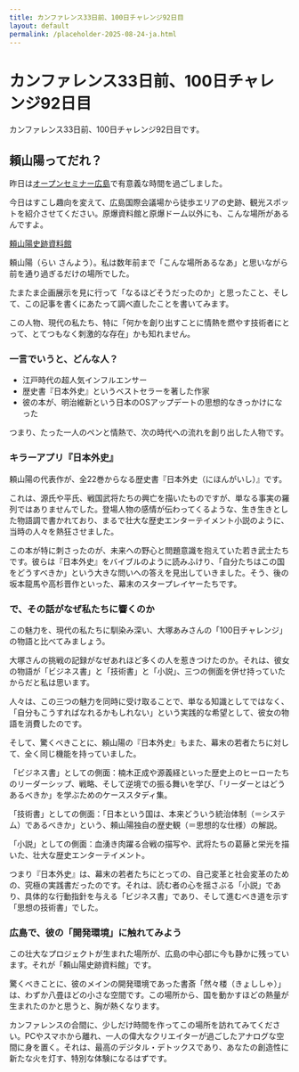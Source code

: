 ```yaml
---
title: カンファレンス33日前、100日チャレンジ92日目
layout: default
permalink: /placeholder-2025-08-24-ja.html
---
```


# カンファレンス33日前、100日チャレンジ92日目

カンファレンス33日前、100日チャレンジ92日目です。

## 頼山陽ってだれ？

昨日は[オープンセミナー広島](https://osh.connpass.com/event/355425/)で有意義な時間を過ごしました。

今日はすこし趣向を変えて、広島国際会議場から徒歩エリアの史跡、観光スポットを紹介させてください。原爆資料館と原爆ドーム以外にも、こんな場所があるんですよ。

[頼山陽史跡資料館](https://www.pref.hiroshima.lg.jp/site/raisanyou/)

頼山陽（らい さんよう）。私は数年前まで「こんな場所あるなあ」と思いながら前を通り過ぎるだけの場所でした。

たまたま企画展示を見に行って「なるほどそうだったのか」と思ったこと、そして、この記事を書くにあたって調べ直したことを書いてみます。

この人物、現代の私たち、特に「何かを創り出すことに情熱を燃やす技術者にとって、とてつもなく刺激的な存在」かも知れません。

### 一言でいうと、どんな人？

* 江戸時代の超人気インフルエンサー
* 歴史書『日本外史』というベストセラーを著した作家
* 彼の本が、明治維新という日本のOSアップデートの思想的なきっかけになった

つまり、たった一人のペンと情熱で、次の時代への流れを創り出した人物です。

### キラーアプリ『日本外史』

頼山陽の代表作が、全22巻からなる歴史書『日本外史（にほんがいし）』です。

これは、源氏や平氏、戦国武将たちの興亡を描いたものですが、単なる事実の羅列ではありませんでした。登場人物の感情が伝わってくるような、生き生きとした物語調で書かれており、まるで壮大な歴史エンターテイメント小説のように、当時の人々を熱狂させました。

この本が特に刺さったのが、未来への野心と問題意識を抱えていた若き武士たちです。彼らは『日本外史』をバイブルのように読みふけり、「自分たちはこの国をどうすべきか」という大きな問いへの答えを見出していきました。そう、後の坂本龍馬や高杉晋作といった、幕末のスタープレイヤーたちです。

### で、その話がなぜ私たちに響くのか

この魅力を、現代の私たちに馴染み深い、大塚あみさんの「100日チャレンジ」の物語と比べてみましょう。

大塚さんの挑戦の記録がなぜあれほど多くの人を惹きつけたのか。それは、彼女の物語が「ビジネス書」と「技術書」と「小説」、三つの側面を併せ持っていたからだと私は思います。

人々は、この三つの魅力を同時に受け取ることで、単なる知識としてではなく、「自分もこうすればなれるかもしれない」という実践的な希望として、彼女の物語を消費したのです。

そして、驚くべきことに、頼山陽の『日本外史』もまた、幕末の若者たちに対して、全く同じ機能を持っていました。

「ビジネス書」としての側面：楠木正成や源義経といった歴史上のヒーローたちのリーダーシップ、戦略、そして逆境での振る舞いを学び、「リーダーとはどうあるべきか」を学ぶためのケーススタディ集。

「技術書」としての側面：「日本という国は、本来どういう統治体制（＝システム）であるべきか」という、頼山陽独自の歴史観（＝思想的な仕様）の解説。

「小説」としての側面：血湧き肉躍る合戦の描写や、武将たちの葛藤と栄光を描いた、壮大な歴史エンターテイメント。

つまり『日本外史』は、幕末の若者たちにとっての、自己変革と社会変革のための、究極の実践書だったのです。それは、読む者の心を揺さぶる「小説」であり、具体的な行動指針を与える「ビジネス書」であり、そして進むべき道を示す「思想の技術書」でした。

### 広島で、彼の「開発環境」に触れてみよう

この壮大なプロジェクトが生まれた場所が、広島の中心部に今も静かに残っています。それが「頼山陽史跡資料館」です。

驚くべきことに、彼のメインの開発環境であった書斎「然々楼（きょししゃ）」は、わずか八畳ほどの小さな空間です。この場所から、国を動かすほどの熱量が生まれたのかと思うと、胸が熱くなります。

カンファレンスの合間に、少しだけ時間を作ってこの場所を訪れてみてください。PCやスマホから離れ、一人の偉大なクリエイターが過ごしたアナログな空間に身を置く。それは、最高のデジタル・デトックスであり、あなたの創造性に新たな火を灯す、特別な体験になるはずです。

